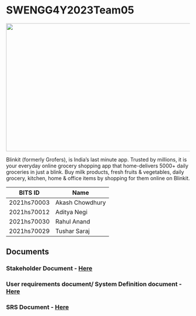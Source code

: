 # SWENGG4Y2023Team05

<img src="https://www.firstpost.com/wp-content/uploads/2022/08/bink.jpeg" width="1000" height="350">

Blinkit (formerly Grofers), is India’s last minute app. Trusted by millions, it is your everyday online grocery shopping app that home-delivers 5000+ daily groceries in just a blink. Buy milk products, fresh fruits & vegetables, daily grocery, kitchen, home & office items by shopping for them online on Blinkit.

BITS ID     | Name
----------  | -----
2021hs70003 | Akash Chowdhury
2021hs70012 | Aditya Negi
2021hs70030 | Rahul Anand
2021hs70029 | Tushar Saraj 

## Documents
### Stakeholder Document - [Here](link)
### User requirements document/ System Definition document - [Here](link)
### SRS Document  - [Here](link)
